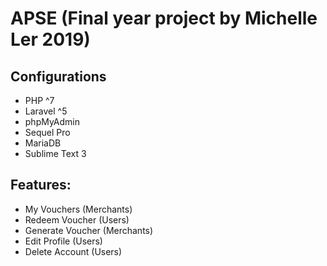 # APSE (Final year project by Michelle Ler 2019)

## Configurations
- PHP ^7
- Laravel ^5
- phpMyAdmin
- Sequel Pro
- MariaDB
- Sublime Text 3

## Features:
- My Vouchers (Merchants)
- Redeem Voucher (Users)
- Generate Voucher (Merchants)
- Edit Profile (Users)
- Delete Account (Users)
